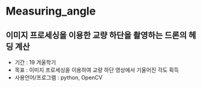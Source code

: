 # Measuring_angle

## 이미지 프로세싱을 이용한 교량 하단을 촬영하는 드론의 헤딩 계산

* 기간 : 19 겨울학기
* 목표 : 이미지 프로세싱을 이용하여 교량 하단 영상에서 기울어진 각도 획득
* 사용언어/프로그램 : python, OpenCV

